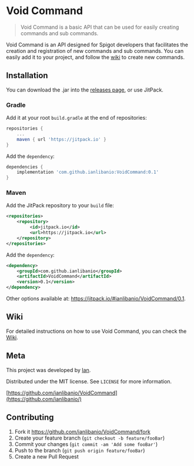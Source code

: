 # Void Command

> Void Command is a basic API that can be used for easily creating commands and sub commands.

Void Command is an API designed for Spigot developers that facilitates the creation and registration of new commands and sub commands. You can easily add it to your project, and follow the [wiki](https://github.com/ianlibanio/VoidCommand/wiki) to create new commands.

## Installation

You can download the .jar into the [releases page](https://github.com/ianlibanio/VoidCommand/releases/), or use JitPack.

### Gradle

Add it at your root `build.gradle` at the end of repositories:
```gradle
repositories {
	...
	maven { url 'https://jitpack.io' }
}
```
Add the `dependency`:
```gradle
dependencies {
	implementation 'com.github.ianlibanio:VoidCommand:0.1'
}
```

### Maven
Add the JitPack repository to your `build` file:
```xml
<repositories>
	<repository>
		 <id>jitpack.io</id>
		 <url>https://jitpack.io</url>
	</repository>
</repositories>
```
Add the `dependency`:
```xml
<dependency>
	<groupId>com.github.ianlibanio</groupId>
	<artifactId>VoidCommand</artifactId>
	<version>0.1</version>
</dependency>
```

Other options available at: <https://jitpack.io/#ianlibanio/VoidCommand/0.1>.

## Wiki

For detailed instructions on how to use Void Command, you can check the [Wiki](https://github.com/ianlibanio/VoidCommand/wiki).

## Meta

This project was developed by [Ian](https://github.com/ianlibanio).

Distributed under the MIT license. See ``LICENSE`` for more information.

[https://github.com/ianlibanio/VoidCommand](https://github.com/ianlibanio/)

## Contributing

1. Fork it <https://github.com/ianlibanio/VoidCommand/fork>
2. Create your feature branch (`git checkout -b feature/fooBar`)
3. Commit your changes (`git commit -am 'Add some fooBar'`)
4. Push to the branch (`git push origin feature/fooBar`)
5. Create a new Pull Request
